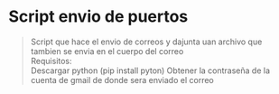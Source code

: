 # Script envio de puertos 
>Script que hace el envio de correos y dajunta uan archivo que tambien se envia en el cuerpo del correo<br>
>Requisitos: <br>
>Descargar python (pip install pyton)
>Obtener la contraseña de la cuenta de gmail de donde sera enviado el correo
>
